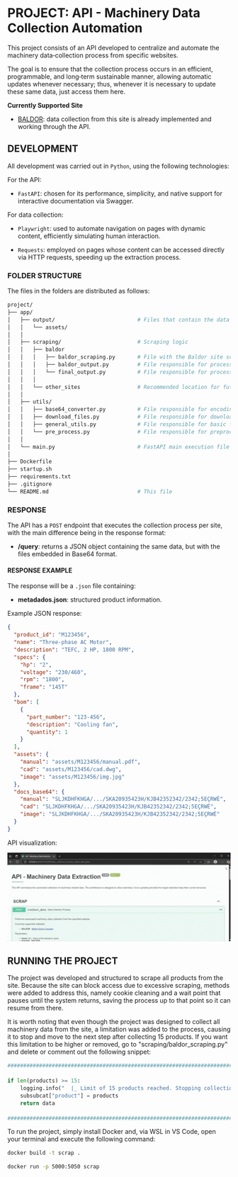 
# PROJECT: API - Machinery Data Collection Automation

This project consists of an API developed to centralize and automate the machinery data‑collection process from specific websites.

The goal is to ensure that the collection process occurs in an efficient, programmable, and long‑term sustainable manner, allowing automatic updates whenever necessary; thus, whenever it is necessary to update these same data, just access them here.

**Currently Supported Site**

- [BALDOR](https://www.baldor.com/): data collection from this site is already implemented and working through the API.

## DEVELOPMENT

All development was carried out in `Python`, using the following technologies:

For the API:

- `FastAPI`: chosen for its performance, simplicity, and native support for interactive documentation via Swagger.

For data collection:

- `Playwright`: used to automate navigation on pages with dynamic content, efficiently simulating human interaction.

- `Requests`: employed on pages whose content can be accessed directly via HTTP requests, speeding up the extraction process.

### FOLDER STRUCTURE

The files in the folders are distributed as follows:

```bash
project/
├── app/
│   ├── output/                          # Files that contain the data generated by the system
│   │   └── assets/
│   │
│   ├── scraping/                        # Scraping logic
│   │   ├── baldor
│   │   │   ├── baldor_scraping.py       # File with the Baldor site scraping functions
│   │   │   ├── baldor_output.py         # File responsible for processing and returning the requested output
│   │   │   └── final_output.py          # File responsible for processing and returning the final API output
│   │   │
│   │   └── other_sites                  # Recommended location for future scraped sites
│   │
│   ├── utils/
│   │   ├── base64_converter.py          # File responsible for encoding and decoding Base64 data
│   │   ├── download_files.py            # File responsible for downloading data to the specified folder
│   │   ├── general_utils.py             # File responsible for basic functions such as logs, checkpoints, among others
│   │   └── pre_process.py               # File responsible for preprocessing functions
│   │
│   └── main.py                          # FastAPI main execution file
│
├── Dockerfile
├── startup.sh
├── requirements.txt
├── .gitignore
└── README.md                            # This file
```

### RESPONSE

The API has a `POST` endpoint that executes the collection process per site, with the main difference being in the response format:

- **/query**: returns a JSON object containing the same data, but with the files embedded in Base64 format.

#### RESPONSE EXAMPLE

The response will be a `.json` file containing:

- **metadados.json**: structured product information.

Example JSON response:

```json
{
  "product_id": "M123456",
  "name": "Three‑phase AC Motor",
  "description": "TEFC, 2 HP, 1800 RPM",
  "specs": {
    "hp": "2",
    "voltage": "230/460",
    "rpm": "1800",
    "frame": "145T"
  },
  "bom": [
    {
      "part_number": "123-456",
      "description": "Cooling fan",
      "quantity": 1
    }
  ],
  "assets": {
    "manual": "assets/M123456/manual.pdf",
    "cad": "assets/M123456/cad.dwg",
    "image": "assets/M123456/img.jpg"
  },
  "docs_base64": {
    "manual": "SLJKDHFKHGA/.../SKA20935423H/KJB42352342/2342;5EÇRWÉ",
    "cad": "SLJKDHFKHGA/.../SKA20935423H/KJB42352342/2342;5EÇRWÉ",
    "image": "SLJKDHFKHGA/.../SKA20935423H/KJB42352342/2342;5EÇRWÉ"
  }
}
```

API visualization:

![alt text](app/data/api_example.gif) 

## RUNNING THE PROJECT

The project was developed and structured to scrape all products from the site. Because the site can block access due to excessive scraping, methods were added to address this, namely cookie cleaning and a wait point that pauses until the system returns, saving the process up to that point so it can resume from there.

It is worth noting that even though the project was designed to collect all machinery data from the site, a limitation was added to the process, causing it to stop and move to the next step after collecting 15 products. If you want this limitation to be higher or removed, go to "scraping/baldor_scraping.py" and delete or comment out the following snippet:

```python
########################################################################

if len(products) >= 15:
    logging.info("  |_ Limit of 15 products reached. Stopping collection.")
    subsubcat["product"] = products
    return data 

########################################################################
```

To run the project, simply install Docker and, via WSL in VS Code, open your terminal and execute the following command:
```bash
docker build -t scrap .
```
```bash
docker run -p 5000:5050 scrap
```
